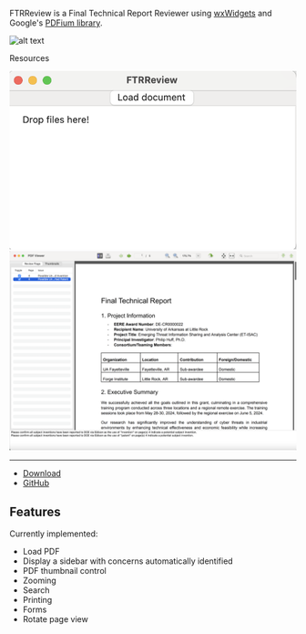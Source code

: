 
FTRReview is a Final Technical Report Reviewer using [wxWidgets][1] and Google's [PDFium library][2].

![alt text](https://github.com/[username]/[reponame]/blob/[branch]/image.jpg?raw=true)

Resources

![alt text](https://github.com/mikejdobbs/FTRReview/blob/ea21e997b1dd256a00a788e079e82b71d339adfd/Screenshot1.png?raw=true)
![alt text](https://github.com/mikejdobbs/FTRReview/blob/ea21e997b1dd256a00a788e079e82b71d339adfd/Screenshot2.png?raw=true)


---------
* [Download](https://github.com/mikejdobbs/FTRReview/releases)
* [GitHub](https://github.com/mikejdobbs/FTRReview)

Features
--------
Currently implemented:
* Load PDF
* Display a sidebar with concerns automatically identified
* PDF thumbnail control
* Zooming
* Search
* Printing
* Forms
* Rotate page view


[1]: http://www.wxwidgets.org
[2]: https://pdfium.googlesource.com/pdfium/
